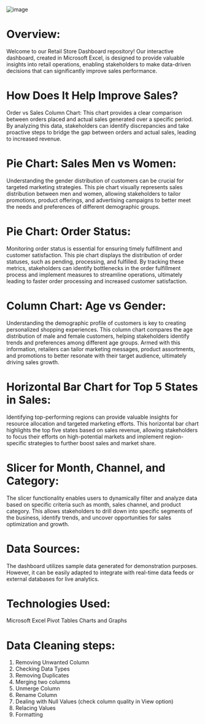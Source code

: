 ![image](https://github.com/Meetshah05-lab/Retail_Store_Analysis/assets/154343141/468e2b8a-8793-419e-88f7-4a45477f5838)


# Overview:
Welcome to our Retail Store Dashboard repository! Our interactive dashboard, created in Microsoft Excel, is designed to provide valuable insights into retail operations, enabling stakeholders to make data-driven decisions that can significantly improve sales performance.

# How Does It Help Improve Sales?
Order vs Sales Column Chart:
This chart provides a clear comparison between orders placed and actual sales generated over a specific period. By analyzing this data, stakeholders can identify discrepancies and take proactive steps to bridge the gap between orders and actual sales, leading to increased revenue.

# Pie Chart: Sales Men vs Women:
Understanding the gender distribution of customers can be crucial for targeted marketing strategies. This pie chart visually represents sales distribution between men and women, allowing stakeholders to tailor promotions, product offerings, and advertising campaigns to better meet the needs and preferences of different demographic groups.

# Pie Chart: Order Status:
Monitoring order status is essential for ensuring timely fulfillment and customer satisfaction. This pie chart displays the distribution of order statuses, such as pending, processing, and fulfilled. By tracking these metrics, stakeholders can identify bottlenecks in the order fulfillment process and implement measures to streamline operations, ultimately leading to faster order processing and increased customer satisfaction.

# Column Chart: Age vs Gender:
Understanding the demographic profile of customers is key to creating personalized shopping experiences. This column chart compares the age distribution of male and female customers, helping stakeholders identify trends and preferences among different age groups. Armed with this information, retailers can tailor marketing messages, product assortments, and promotions to better resonate with their target audience, ultimately driving sales growth.

# Horizontal Bar Chart for Top 5 States in Sales:
Identifying top-performing regions can provide valuable insights for resource allocation and targeted marketing efforts. This horizontal bar chart highlights the top five states based on sales revenue, allowing stakeholders to focus their efforts on high-potential markets and implement region-specific strategies to further boost sales and market share.

# Slicer for Month, Channel, and Category:
The slicer functionality enables users to dynamically filter and analyze data based on specific criteria such as month, sales channel, and product category. This allows stakeholders to drill down into specific segments of the business, identify trends, and uncover opportunities for sales optimization and growth.

# Data Sources:
The dashboard utilizes sample data generated for demonstration purposes. However, it can be easily adapted to integrate with real-time data feeds or external databases for live analytics.

# Technologies Used:
Microsoft Excel
Pivot Tables
Charts and Graphs

# Data Cleaning steps:
1. Removing Unwanted Column 
2. Checking Data Types
3. Removing Duplicates
4. Merging two columns 
5. Unmerge Column
6. Rename Column
7. Dealing with Null Values (check column quality in View option)
8. Relacing Values
9. Formatting

